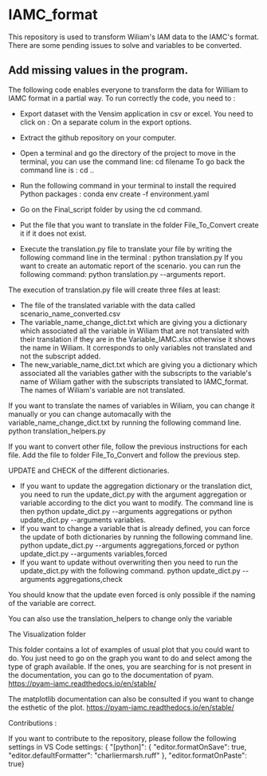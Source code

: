 # IAMC_format


This repository is used to transform Wiliam's IAM data to the IAMC's format. There are some pending issues to solve and variables to be converted. 


## Add missing values in the program.

The following code enables everyone to transform the data for William to IAMC format in a partial way.
To run correctly the code, you need to :

- Export dataset with the Vensim application in csv or excel. You need to click on : On a separate colum in the export options.
- Extract the github repository on your computer.
- Open a terminal and go the directory of the project to move in the terminal, you can use the command line: cd filename
  To go back the command line is : cd ..
- Run the following command in your terminal to install the required Python packages : conda env create -f environment.yaml

- Go on the Final_script folder by using the cd command. 
- Put the file that you want to translate in the folder File_To_Convert create it if it does not exist.
- Execute the translation.py file to translate your file by writing the following command line in the terminal : python translation.py
If you want to create an automatic report of the scenario. you can run the following command: python translation.py --arguments report. 


The execution of translation.py file will create three files at least: 
- The file of the translated variable with the data called scenario_name_converted.csv
- The variable_name_change_dict.txt which are giving you a dictionary which associated all the variable in Wiliam that are not translated with their translation if they are in the Variable_IAMC.xlsx otherwise it shows the name in Wiliam. It corresponds to only variables not translated and not the subscript added.
- The new_variable_name_dict.txt which are giving you a dictionary which associated all the variables gather with the subscripts to the variable's name of Wiliam gather with the subscripts translated to IAMC_format. The names of Wiliam's variable are not translated. 

If you want to translate the names of variables in Wiliam, you can change it manually or you can change automacally with the variable_name_change_dict.txt by running the following command line. python translation_helpers.py

If you want to convert other file, follow the previous instructions for each file. Add the file to folder File_To_Convert and follow the previous step.


UPDATE and CHECK of the different dictionaries. 

- If you want to update the aggregation dictionary or the translation dict, you need to run the update_dict.py with the argument aggregation or variable according to the dict you want to modify.
The command line is then python update_dict.py --arguments aggregations  or  python update_dict.py --arguments variables.
- If you want to change a variable that is already defined, you can force the update of both dictionaries by running the following command line. 
python update_dict.py --arguments aggregations,forced or python update_dict.py --arguments variables,forced
- If you want to update without overwriting then you need to run the update_dict.py with the following command. 
python update_dict.py --arguments aggregations,check

You should know that the update even forced is only possible if the naming of the variable are correct. 

You can also use the translation_helpers to change only the variable 

The Visualization folder

This folder contains a lot of examples of usual plot that you could want to do. You just need to go on the graph you want to do and select among the type of graph available. 
If the ones, you are searching for is not present in the documentation, you can go to the documentation of pyam. 
https://pyam-iamc.readthedocs.io/en/stable/

The matplotlib documentation can also be consulted if you want to change the esthetic of the plot. https://pyam-iamc.readthedocs.io/en/stable/

Contributions :

If you want to contribute to the repository, please follow the following settings in VS Code settings:
{
"[python]": {
"editor.formatOnSave": true,
"editor.defaultFormatter": "charliermarsh.ruff"
},
"editor.formatOnPaste": true}
